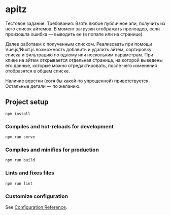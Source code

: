 # apitz
Тестовое задание.
Требования:
Взять любое публичное апи, получить из него список айтемов. В момент загрузки отображать прелоадер, если произошла ошибка — выводить ее (в попапе или на странице). 

Далее работаем с полученным списком. Реализовать при помощи Vue.js/Nuxt.js возможность добавить и удалить айтем, сортировку списка и фильтрацию по одному или нескольким параметрам. При клике на айтем открывается отдельная страница, на которой выведены его данные, которые можно отредактировать, после чего изменения отобразятся в общем списке. 

Наличие верстки (хотя бы какой-то упрощенной) приветствуется.
Остальные детали — по желанию.

## Project setup
```
npm install
```

### Compiles and hot-reloads for development
```
npm run serve
```

### Compiles and minifies for production
```
npm run build
```

### Lints and fixes files
```
npm run lint
```

### Customize configuration
See [Configuration Reference](https://cli.vuejs.org/config/).
